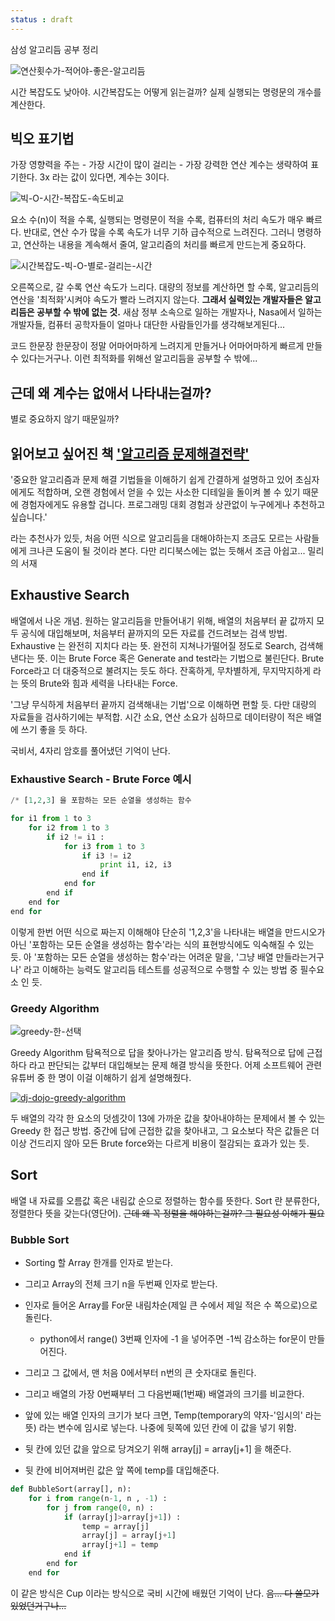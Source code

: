 ```yaml
---
status : draft
---
```


삼성 알고리듬 공부 정리

![연산횟수가-적어야-좋은-알고리듬](https://user-images.githubusercontent.com/35059428/67155348-25453c00-f348-11e9-9bed-f04d5267a91f.png)


시간 복잡도도 낮아야.
시간복잡도는 어떻게 읽는걸까?
실제 실행되는 명령문의 개수를 계산한다.

## 빅오 표기법
가장 영향력을 주는 - 가장 시간이 많이 걸리는 - 가장 강력한 연산
계수는 생략하여 표기한다.
3x 라는 값이 있다면, 계수는 3이다.


![빅-O-시간-복잡도-속도비교](https://user-images.githubusercontent.com/35059428/67155415-cb457600-f349-11e9-901c-162129de393c.png)

요소 수(n)이 적을 수록, 실행되는 명령문이 적을 수록, 컴퓨터의 처리 속도가 매우 빠르다.
반대로, 연산 수가 많을 수록 속도가 너무 기하 급수적으로 느려진다.
그러니 명령하고, 연산하는 내용을 계속해서 줄여, 알고리즘의 처리를 빠르게 만드는게 중요하다.

![시간복잡도-빅-O-별로-걸리는-시간](https://user-images.githubusercontent.com/35059428/67155430-40b14680-f34a-11e9-8f41-31374ded1e35.png)

오른쪽으로, 갈 수록 연산 속도가 느리다.
대량의 정보를 계산하면 할 수록, 알고리듬의 연산을 '최적화'시켜야 속도가 빨라 느려지지 않는다.
**그래서 실력있는 개발자들은 알고리듬은 공부할 수 밖에 없는 것.**
새삼 정부 소속으로 일하는 개발자나, Nasa에서 일하는 개발자들, 컴퓨터 공학자들이 얼마나 대단한 사람들인가를 생각해보게된다...

코드 한문장 한문장이 정말 어마어마하게 느려지게 만들거나 어마어마하게 빠르게 만들 수 있다는거구나. 이런 최적화를 위해선 알고리듬을 공부할 수 밖에...


## 근데 왜 계수는 없애서 나타내는걸까?

별로 중요하지 않기 때문일까?


## 읽어보고 싶어진 책 ['알고리즘 문제해결전략'](https://book.algospot.com/)

'중요한 알고리즘과 문제 해결 기법들을 이해하기 쉽게 간결하게 설명하고 있어 초심자에게도 적합하며, 오랜 경험에서 얻을 수 있는 사소한 디테일을 돌이켜 볼 수 있기 때문에 경험자에게도 유용할 겁니다.
프로그래밍 대회 경험과 상관없이 누구에게나 추천하고 싶습니다.'

라는 추천사가 있듯,
처음 어떤 식으로 알고리듬을 대해야하는지 조금도 모르는 사람들에게 크나큰 도움이 될 것이라 본다.
다만 리디북스에는 없는 듯해서 조금 아쉽고... 밀리의 서재


## Exhaustive Search

배열에서 나온 개념.
원하는 알고리듬을 만들어내기 위해, 배열의 처음부터 끝 값까지
모두 공식에 대입해보며, 처음부터 끝까지의 모든 자료를 건드려보는 검색 방법.
Exhaustive 는 완전히 지치다 라는 뜻.
완전히 지쳐나가떨어질 정도로 Search, 검색해낸다는 뜻.
이는 Brute Force 혹은 Generate and test라는 기법으로 불린단다.
Brute Force라고 더 대중적으로 불려지는 듯도 하다.
잔혹하게, 무차별하게, 무지막지하게 라는 뜻의 Brute와 힘과 세력을 나타내는 Force.

'그냥 무식하게 처음부터 끝까지 검색해내는 기법'으로 이해하면 편할 듯.
다만 대량의 자료들을 검사하기에는 부적합. 시간 소요, 연산 소요가 심하므로 데이터량이 적은 배열에 쓰기 좋을 듯 하다.

국비서, 4자리 암호를 풀어냈던 기억이 난다.

### Exhaustive Search - Brute Force 예시

```py
/* [1,2,3] 을 포함하는 모든 순열을 생성하는 함수

for i1 from 1 to 3
    for i2 from 1 to 3
        if i2 != i1 :
            for i3 from 1 to 3
                if i3 != i2
                    print i1, i2, i3
                end if
            end for
        end if
    end for
end for
```

이렇게 한번 어떤 식으로 짜는지 이해해야
단순히 '1,2,3'을 나타내는 배열을 만드시오가 아닌 '포함하는 모든 순열을 생성하는 함수'라는 식의 표현방식에도 익숙해질 수 있는 듯. 아 '포함하는 모든 순열을 생성하는 함수'라는 어려운 말을, '그냥 배열 만들라는거구나' 라고 이해하는 능력도 알고리듬 테스트를 성공적으로 수행할 수 있는 방법 중 필수요소 인 듯.


### Greedy Algorithm


![greedy-한-선택](https://user-images.githubusercontent.com/35059428/67156722-6b58ca80-f35d-11e9-9abb-140b2c98501c.png)

Greedy Algorithm 탐욕적으로 답을 찾아나가는 알고리즘 방식. 탐욕적으로 답에 근접하다 라고 판단되는 값부터 대입해보는 문제 해결 방식을 뜻한다.
어제 소프트웨어 관련 유튜버 중 한 명이 이걸 이해하기 쉽게 설명해줬다.


[![dj-dojo-greedy-algorithm](https://user-images.githubusercontent.com/35059428/67156748-b1ae2980-f35d-11e9-936e-057f564e47a5.png)
](https://youtu.be/GBuHSRDGZBY)

두 배열의 각각 한 요소의 덧셈갓이 13에 가까운 값을 찾아내야하는 문제에서 볼 수 있는 Greedy 한 접근 방법. 중간에 답에 근접한 값을 찾아내고, 그 요소보다 작은 값들은 더 이상 건드리지 않아 모든 Brute force와는 다르게 비용이 절감되는 효과가 있는 듯.



## Sort

배열 내 자료를 오름값 혹은 내림값 순으로 정렬하는 함수를 뜻한다. Sort 란 분류한다, 정렬한다 뜻을 갖는다(영단어). ~~근데 왜 꼭 정렬을 해야하는걸까? 그 필요성 이해가 필요~~

### Bubble Sort

- Sorting 할 Array 한개를 인자로 받는다.
- 그리고 Array의 전체 크기 n을 두번째 인자로 받는다.

- 인자로 들어온 Array를 For문 내림차순(제일 큰 수에서 제일 적은 수 쪽으로)으로 돌린다.
  - python에서 range() 3번째 인자에 -1 을 넣어주면 -1씩 감소하는 for문이 만들어진다.
- 그리고 그 값에서, 맨 처음 0에서부터 n번의 큰 숫자대로 돌린다.
- 그리고 배열의 가장 0번째부터 그 다음번째(1번째) 배열과의 크기를 비교한다.
- 앞에 있는 배열 인자의 크기가 보다 크면, Temp(temporary의 약자-'임시의' 라는 뜻) 라는 변수에 임시로 넣는다. 나중에 뒷쪽에 있던 칸에 이 값을 넣기 위함.
- 뒷 칸에 있던 값을 앞으로 당겨오기 위해 array[j] = array[j+1] 을 해준다.
- 뒷 칸에 비어져버린 값은 앞 쪽에 temp를 대입해준다.

```py
def BubbleSort(array[], n):
    for i from range(n-1, n , -1) :
        for j from range(0, n) :
            if (array[j]>array[j+1]) :
                temp = array[j]
                array[j] = array[j+1] 
                array[j+1] = temp
            end if
        end for
    end for
```

이 같은 방식은 Cup 이라는 방식으로 국비 시간에 배웠던 기억이 난다.
~~음... 다 쓸모가 있었던거구나...~~


